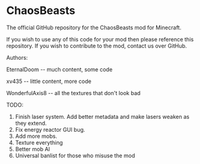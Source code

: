 ChaosBeasts
===========

The official GitHub repository for the ChaosBeasts mod for Minecraft.

If you wish to use any of this code for your mod then please reference this repository. If you wish to contribute to the mod, contact us over GitHub.

Authors:

EternalDoom -- much content, some code

xv435 -- little content, more code

WonderfulAxis8 -- all the textures that don't look bad

TODO:

1. Finish laser system. Add better metadata and make lasers weaken as they extend. 
2. Fix energy reactor GUI bug.
3. Add more mobs.
4. Texture everything
5. Better mob AI
6. Universal banlist for those who misuse the mod
